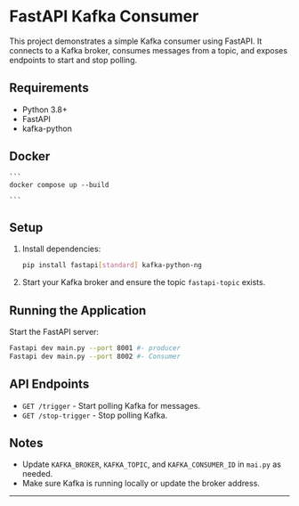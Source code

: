 # FastAPI Kafka Consumer

This project demonstrates a simple Kafka consumer using FastAPI. It connects to a Kafka broker, consumes messages from a topic, and exposes endpoints to start and stop polling.

## Requirements

- Python 3.8+
- FastAPI
- kafka-python

## Docker 
    ```
    docker compose up --build 

    ```
## Setup

1. Install dependencies:
   ```bash
   pip install fastapi[standard] kafka-python-ng
   ```

2. Start your Kafka broker and ensure the topic `fastapi-topic` exists.

## Running the Application

Start the FastAPI server:
```bash
Fastapi dev main.py --port 8001 #- producer
Fastapi dev main.py --port 8002 #- Consumer 
```

## API Endpoints

- `GET /trigger` - Start polling Kafka for messages.
- `GET /stop-trigger` - Stop polling Kafka.

## Notes

- Update `KAFKA_BROKER`, `KAFKA_TOPIC`, and `KAFKA_CONSUMER_ID` in `mai.py` as needed.
- Make sure Kafka is running locally or update the broker address.

---
